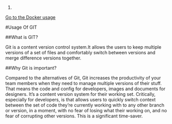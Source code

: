 1. 

[Go to the Docker usage]()                                           

#Usage Of GIT

##What is GIT?

Git is a content version control system.It allows the users to keep multiple versions of a set of files and comfortably switch between versions and merge difference versions together.

##Why Git is important?

 Compared to the alternatives of Git, Git increases the productivity of your team members when they need to manage multiple versions of their stuff. 
 That means the code and config for developers, images and documents for designers. It’s a content version system for their working set.
 Critically, especially for developers, is that allows users to quickly switch context between the set of code they’re currently working with to any other branch or version, in a moment, with no fear of losing what their working on, and no fear of corrupting other versions. This is a significant time-saver.